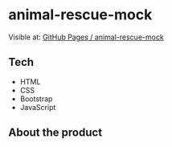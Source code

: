 # animal-rescue-mock

Visible at: [GitHub Pages / animal-rescue-mock](https://heresjohnny5.github.io/animal-rescue-mock/)

## Tech

- HTML
- CSS
- Bootstrap
- JavaScript

## About the product